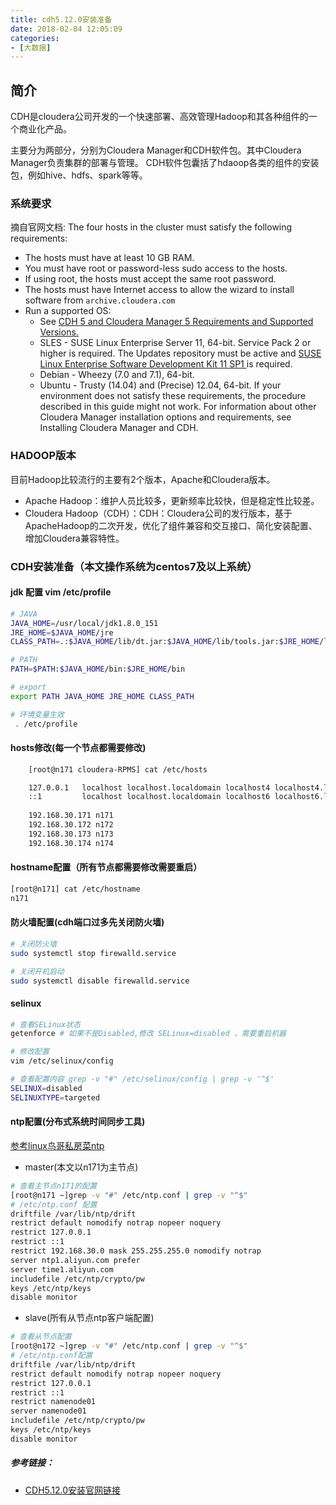 ```yaml
---
title: cdh5.12.0安装准备
date: 2018-02-04 12:05:09
categories: 
- [大数据]
---
```


## 简介

CDH是cloudera公司开发的一个快速部署、高效管理Hadoop和其各种组件的一个商业化产品。

主要分为两部分，分别为Cloudera Manager和CDH软件包。其中Cloudera Manager负责集群的部署与管理。
CDH软件包囊括了hdaoop各类的组件的安装包，例如hive、hdfs、spark等等。

### 系统要求
摘自官网文档:
The four hosts in the cluster must satisfy the following requirements:
- The hosts must have at least 10 GB RAM.
- You must have root or password-less sudo access to the hosts.
- If using root, the hosts must accept the same root password.
- The hosts must have Internet access to allow the wizard to install software from ``archive.cloudera.com``
- Run a supported OS:
    - See [ CDH 5 and Cloudera Manager 5 Requirements and Supported Versions. ](https://www.cloudera.com/documentation/enterprise/release-notes/topics/rn_consolidated_pcm.html)
    - SLES - SUSE Linux Enterprise Server 11, 64-bit. Service Pack 2 or higher is required. The Updates repository must be active and [ SUSE Linux Enterprise Software Development Kit 11 SP1 ]( http://download.novell.com/Download?buildid=zzeQqpY9nK4~ ) is required.
    - Debian - Wheezy (7.0 and 7.1), 64-bit.
    - Ubuntu - Trusty (14.04) and (Precise) 12.04, 64-bit.
      If your environment does not satisfy these requirements, the procedure described in this guide might not work. For information about other Cloudera Manager installation options and requirements, 
      see Installing Cloudera Manager and CDH.


### HADOOP版本
目前Hadoop比较流行的主要有2个版本，Apache和Cloudera版本。

- Apache Hadoop：维护人员比较多，更新频率比较快，但是稳定性比较差。
- Cloudera Hadoop（CDH）：CDH：Cloudera公司的发行版本，基于ApacheHadoop的二次开发，优化了组件兼容和交互接口、简化安装配置、增加Cloudera兼容特性。


### CDH安装准备（本文操作系统为centos7及以上系统）

#### jdk 配置 vim /etc/profile

```bash
# JAVA
JAVA_HOME=/usr/local/jdk1.8.0_151
JRE_HOME=$JAVA_HOME/jre
CLASS_PATH=.:$JAVA_HOME/lib/dt.jar:$JAVA_HOME/lib/tools.jar:$JRE_HOME/lib

# PATH
PATH=$PATH:$JAVA_HOME/bin:$JRE_HOME/bin

# export
export PATH JAVA_HOME JRE_HOME CLASS_PATH

# 环境变量生效
 . /etc/profile
```

#### hosts修改(每一个节点都需要修改)
```bash
    [root@n171 cloudera-RPMS] cat /etc/hosts

    127.0.0.1   localhost localhost.localdomain localhost4 localhost4.localdomain4
    ::1         localhost localhost.localdomain localhost6 localhost6.localdomain6
    
    192.168.30.171 n171
    192.168.30.172 n172
    192.168.30.173 n173
    192.168.30.174 n174
```

#### hostname配置（所有节点都需要修改需要重启）

```bash
[root@n171] cat /etc/hostname
n171
```



#### 防火墙配置(cdh端口过多先关闭防火墙)

```bash
# 关闭防火墙
sudo systemctl stop firewalld.service

# 关闭开机启动
sudo systemctl disable firewalld.service 
```

#### selinux

```bash
# 查看SELinux状态
getenforce # 如果不是Disabled,修改 SELinux=disabled ，需要重启机器

# 修改配置
vim /etc/selinux/config

# 查看配置内容 grep -v "#" /etc/selinux/config | grep -v '^$'
SELINUX=disabled
SELINUXTYPE=targeted
```

#### ntp配置(分布式系统时间同步工具)


[参考linux鸟哥私房菜ntp](http://cn.linux.vbird.org/linux_server/0440ntp.php#server "linux鸟哥私房菜ntp")

- master(本文以n171为主节点)

```bash
# 查看主节点n171的配置
[root@n171 ~]grep -v "#" /etc/ntp.conf | grep -v "^$"
# /etc/ntp.conf 配置
driftfile /var/lib/ntp/drift
restrict default nomodify notrap nopeer noquery
restrict 127.0.0.1
restrict ::1
restrict 192.168.30.0 mask 255.255.255.0 nomodify notrap
server ntp1.aliyun.com prefer
server time1.aliyun.com
includefile /etc/ntp/crypto/pw
keys /etc/ntp/keys
disable monitor
```


- slave(所有从节点ntp客户端配置) 
``` bash
# 查看从节点配置
[root@n172 ~]grep -v "#" /etc/ntp.conf | grep -v "^$"
# /etc/ntp.conf配置
driftfile /var/lib/ntp/drift
restrict default nomodify notrap nopeer noquery
restrict 127.0.0.1
restrict ::1
restrict namenode01
server namenode01
includefile /etc/ntp/crypto/pw
keys /etc/ntp/keys
disable monitor

```
##### 参考链接：

- [CDH5.12.0安装官网链接](https://www.cloudera.com/documentation/enterprise/5-12-x/topics/installation.html)

